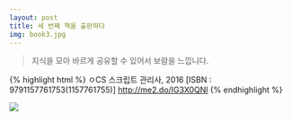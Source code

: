 ```yaml
---
layout: post
title: 세 번째 책을 출판하다
img: book3.jpg
---
```


<blockquote>
지식을 모아 바르게 공유할 수 있어서 보람을 느낍니다.
</blockquote>

{% highlight html %}
 ㅇCS 스크립트 관리사, 2016
   [ISBN : 9791157761753(1157761755)]
   <a href="http://me2.do/IG3X0QNl">http://me2.do/IG3X0QNl</a>
{% endhighlight %}

<img src="https://postfiles.pstatic.net/20160620_40/sjmw1030_1466410038914qjD3R_JPEG/%BE%E7%B7%C2.jpg?type=w3">
